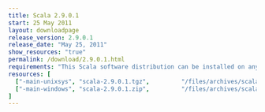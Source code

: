 ```yaml
---
title: Scala 2.9.0.1
start: 25 May 2011
layout: downloadpage
release_version: 2.9.0.1
release_date: "May 25, 2011"
show_resources: "true"
permalink: /download/2.9.0.1.html
requirements: "This Scala software distribution can be installed on any Unix-like or Windows system. It requires the Java runtime version 1.6 or later, which can be downloaded <a href='http://www.java.com/'>here</a>."
resources: [
  ["-main-unixsys", "scala-2.9.0.1.tgz",         "/files/archives/scala-2.9.0.1.tgz",         "Max OS X, Unix, Cygwin",  "25 MB"],
  ["-main-windows", "scala-2.9.0.1.zip",         "/files/archives/scala-2.9.0.1.zip",         "Windows",                 "25 MB"]
]
---
```




